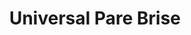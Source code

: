 ---
title: "Universal Pare Brise"
url: /nieul-sur-mer/universal-pare-brise/
shop: réparation de voitures
---